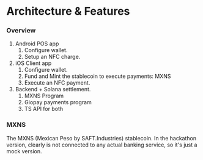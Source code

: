 # Architecture & Features

### Overview

1. Android POS app
    1. Configure wallet.
    2. Setup an NFC charge.
2. iOS Client app
    1. Configure wallet.
    2. Fund and Mint the stablecoin to execute payments: MXNS
    3. Execute an NFC payment.
3. Backend + Solana settlement.
    1. MXNS Program
    2. Giopay payments program
    3. TS API for both

### MXNS

The MXNS (Mexican Peso by SAFT.Industries) stablecoin. In the hackathon version, clearly is not connected to any actual banking service, so it's just a mock version.